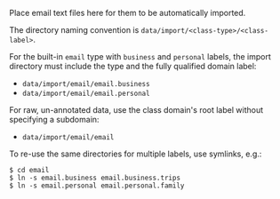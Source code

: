 Place email text files here for them to be automatically imported.

The directory naming convention is `data/import/<class-type>/<class-label>`.

For the built-in `email` type with `business` and `personal` labels,
the import directory must include the type and the fully qualified domain label:

* `data/import/email/email.business`
* `data/import/email/email.personal`

For raw, un-annotated data, use the class domain's root label without specifying a subdomain:

* `data/import/email/email`

To re-use the same directories for multiple labels, use symlinks, e.g.:

```
$ cd email
$ ln -s email.business email.business.trips
$ ln -s email.personal email.personal.family
```
